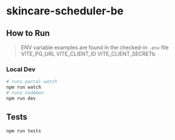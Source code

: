 # skincare-scheduler-be

## How to Run

> ENV variable examples are found in the checked-in `.env` file
> VITE_PG_URL
> VITE_CLIENT_ID
> VITE_CLIENT_SECRETb

### Local Dev

```bash
# runs parcel watch
npm run watch
# runs nodemon
npm run dev
```

## Tests

```
npm run tests
```
